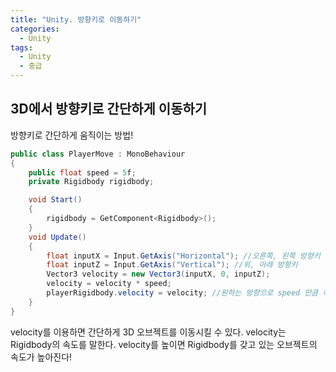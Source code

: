 ```yaml
---
title: "Unity. 방향키로 이동하기"
categories:
  - Unity
tags:
  - Unity
  - 중급
---
```


## 3D에서 방향키로 간단하게 이동하기

방향키로 간단하게 움직이는 방법!

```c#
public class PlayerMove : MonoBehaviour
{
    public float speed = 5f;
    private Rigidbody rigidbody;

    void Start()
    {
        rigidbody = GetComponent<Rigidbody>();
    }
    void Update()
    {
        float inputX = Input.GetAxis("Horizontal"); //오른쪽, 왼쪽 방향키
        float inputZ = Input.GetAxis("Vertical"); //위, 아래 방향키
        Vector3 velocity = new Vector3(inputX, 0, inputZ); 
        velocity = velocity * speed;
        playerRigidbody.velocity = velocity; //원하는 방향으로 speed 만큼 이동함
    }
}
```

velocity를 이용하면 간단하게 3D 오브젝트를 이동시킬 수 있다. velocity는 Rigidbody의 속도를 말한다. velocity를 높이면 Rigidbody를 갖고 있는 오브젝트의 속도가 높아진다!